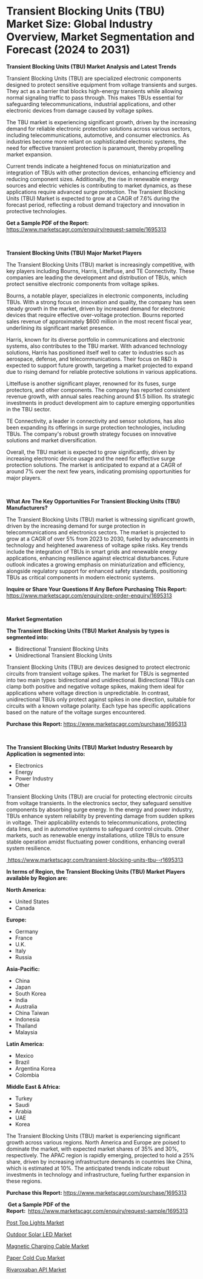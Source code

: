 <p><h1>Transient Blocking Units (TBU) Market Size: Global Industry Overview, Market Segmentation and Forecast (2024 to 2031)</h1></p><p><strong>Transient Blocking Units (TBU) Market Analysis and Latest Trends</strong></p>
<p><p>Transient Blocking Units (TBU) are specialized electronic components designed to protect sensitive equipment from voltage transients and surges. They act as a barrier that blocks high-energy transients while allowing normal signaling traffic to pass through. This makes TBUs essential for safeguarding telecommunications, industrial applications, and other electronic devices from damage caused by voltage spikes.</p><p>The TBU market is experiencing significant growth, driven by the increasing demand for reliable electronic protection solutions across various sectors, including telecommunications, automotive, and consumer electronics. As industries become more reliant on sophisticated electronic systems, the need for effective transient protection is paramount, thereby propelling market expansion. </p><p>Current trends indicate a heightened focus on miniaturization and integration of TBUs with other protection devices, enhancing efficiency and reducing component sizes. Additionally, the rise in renewable energy sources and electric vehicles is contributing to market dynamics, as these applications require advanced surge protection. The Transient Blocking Units (TBU) Market is expected to grow at a CAGR of 7.6% during the forecast period, reflecting a robust demand trajectory and innovation in protective technologies.</p></p>
<p><strong>Get a Sample PDF of the Report:&nbsp;</strong> <a href="https://www.marketscagr.com/enquiry/request-sample/1695313?utm_campaign=1126&utm_medium=2&utm_source=Github&utm_content=ia&utm_term=07102024&utm_id=transient-blocking-units-tbu">https://www.marketscagr.com/enquiry/request-sample/1695313</a></p>
<p>&nbsp;</p>
<p><strong>Transient Blocking Units (TBU) Major Market Players</strong></p>
<p><p>The Transient Blocking Units (TBU) market is increasingly competitive, with key players including Bourns, Harris, Littelfuse, and TE Connectivity. These companies are leading the development and distribution of TBUs, which protect sensitive electronic components from voltage spikes.</p><p>Bourns, a notable player, specializes in electronic components, including TBUs. With a strong focus on innovation and quality, the company has seen steady growth in the market, driven by increased demand for electronic devices that require effective over-voltage protection. Bourns reported sales revenue of approximately $600 million in the most recent fiscal year, underlining its significant market presence.</p><p>Harris, known for its diverse portfolio in communications and electronic systems, also contributes to the TBU market. With advanced technology solutions, Harris has positioned itself well to cater to industries such as aerospace, defense, and telecommunications. Their focus on R&D is expected to support future growth, targeting a market projected to expand due to rising demand for reliable protective solutions in various applications.</p><p>Littelfuse is another significant player, renowned for its fuses, surge protectors, and other components. The company has reported consistent revenue growth, with annual sales reaching around $1.5 billion. Its strategic investments in product development aim to capture emerging opportunities in the TBU sector.</p><p>TE Connectivity, a leader in connectivity and sensor solutions, has also been expanding its offerings in surge protection technologies, including TBUs. The company's robust growth strategy focuses on innovative solutions and market diversification.</p><p>Overall, the TBU market is expected to grow significantly, driven by increasing electronic device usage and the need for effective surge protection solutions. The market is anticipated to expand at a CAGR of around 7% over the next few years, indicating promising opportunities for major players.</p></p>
<p>&nbsp;</p>
<p><strong>What Are The Key Opportunities For Transient Blocking Units (TBU) Manufacturers?</strong></p>
<p><p>The Transient Blocking Units (TBU) market is witnessing significant growth, driven by the increasing demand for surge protection in telecommunications and electronics sectors. The market is projected to grow at a CAGR of over 5% from 2023 to 2030, fueled by advancements in technology and heightened awareness of voltage spike risks. Key trends include the integration of TBUs in smart grids and renewable energy applications, enhancing resilience against electrical disturbances. Future outlook indicates a growing emphasis on miniaturization and efficiency, alongside regulatory support for enhanced safety standards, positioning TBUs as critical components in modern electronic systems.</p></p>
<p><strong>Inquire or Share Your Questions If Any Before Purchasing This Report:</strong> <a href="https://www.marketscagr.com/enquiry/pre-order-enquiry/1695313?utm_campaign=1126&utm_medium=2&utm_source=Github&utm_content=ia&utm_term=07102024&utm_id=transient-blocking-units-tbu">https://www.marketscagr.com/enquiry/pre-order-enquiry/1695313</a></p>
<p>&nbsp;</p>
<p><strong>Market Segmentation</strong></p>
<p><strong>The Transient Blocking Units (TBU) Market Analysis by types is segmented into:</strong></p>
<p><ul><li>Bidirectional Transient Blocking Units</li><li>Unidirectional Transient Blocking Units</li></ul></p>
<p><p>Transient Blocking Units (TBU) are devices designed to protect electronic circuits from transient voltage spikes. The market for TBUs is segmented into two main types: bidirectional and unidirectional. Bidirectional TBUs can clamp both positive and negative voltage spikes, making them ideal for applications where voltage direction is unpredictable. In contrast, unidirectional TBUs only protect against spikes in one direction, suitable for circuits with a known voltage polarity. Each type has specific applications based on the nature of the voltage surges encountered.</p></p>
<p><strong>Purchase this Report:&nbsp;</strong><a href="https://www.marketscagr.com/purchase/1695313?utm_campaign=1126&utm_medium=2&utm_source=Github&utm_content=ia&utm_term=07102024&utm_id=transient-blocking-units-tbu">https://www.marketscagr.com/purchase/1695313</a></p>
<p>&nbsp;</p>
<p><strong>The Transient Blocking Units (TBU) Market Industry Research by Application is segmented into:</strong></p>
<p><ul><li>Electronics</li><li>Energy</li><li>Power Industry</li><li>Other</li></ul></p>
<p><p>Transient Blocking Units (TBU) are crucial for protecting electronic circuits from voltage transients. In the electronics sector, they safeguard sensitive components by absorbing surge energy. In the energy and power industry, TBUs enhance system reliability by preventing damage from sudden spikes in voltage. Their applicability extends to telecommunications, protecting data lines, and in automotive systems to safeguard control circuits. Other markets, such as renewable energy installations, utilize TBUs to ensure stable operation amidst fluctuating power conditions, enhancing overall system resilience.</p></p>
<p><a href="https://www.marketscagr.com/transient-blocking-units-tbu--r1695313?utm_campaign=1126&utm_medium=2&utm_source=Github&utm_content=ia&utm_term=07102024&utm_id=transient-blocking-units-tbu">&nbsp;https://www.marketscagr.com/transient-blocking-units-tbu--r1695313</a></p>
<p><strong>In terms of Region, the Transient Blocking Units (TBU) Market Players available by Region are:</strong></p>
<p>
    <p> <strong> North America: </strong>
        <ul>
            <li>United States</li>
            <li>Canada</li>
        </ul>
        </p> 
    <p> <strong> Europe: </strong>
        <ul>
            <li>Germany</li>
            <li>France</li>
            <li>U.K.</li>
            <li>Italy</li>
            <li>Russia</li>
        </ul>
        </p> 
    <p> <strong> Asia-Pacific: </strong>
        <ul>
            <li>China</li>
            <li>Japan</li>
            <li>South Korea</li>
            <li>India</li>
            <li>Australia</li>
            <li>China Taiwan</li>
            <li>Indonesia</li>
            <li>Thailand</li>
            <li>Malaysia</li>
        </ul>
        </p> 
    <p> <strong> Latin America: </strong>
        <ul>
            <li>Mexico</li>
            <li>Brazil</li>
            <li>Argentina Korea</li>
            <li>Colombia</li>
        </ul>
        </p> 
    <p> <strong> Middle East & Africa: </strong>
        <ul>
            <li>Turkey</li>
            <li>Saudi</li>
            <li>Arabia</li>
            <li>UAE</li>
            <li>Korea</li>
        </ul>
    </p>
    </p>
<p><p>The Transient Blocking Units (TBU) market is experiencing significant growth across various regions. North America and Europe are poised to dominate the market, with expected market shares of 35% and 30%, respectively. The APAC region is rapidly emerging, projected to hold a 25% share, driven by increasing infrastructure demands in countries like China, which is estimated at 10%. The anticipated trends indicate robust investments in technology and infrastructure, fueling further expansion in these regions.</p></p>
<p><strong>Purchase this Report: </strong><a href="https://www.marketscagr.com/purchase/1695313?utm_campaign=1126&utm_medium=2&utm_source=Github&utm_content=ia&utm_term=07102024&utm_id=transient-blocking-units-tbu">https://www.marketscagr.com/purchase/1695313</a></p>
<p>&nbsp;<strong>Get a Sample PDF of the Report:&nbsp;&nbsp;</strong><a href="https://www.marketscagr.com/enquiry/request-sample/1695313?utm_campaign=1126&utm_medium=2&utm_source=Github&utm_content=ia&utm_term=07102024&utm_id=transient-blocking-units-tbu">https://www.marketscagr.com/enquiry/request-sample/1695313</a></p>
<p><strong></strong></p>
<p><p><a href="https://www.linkedin.com/pulse/post-top-lights-market-trends-growth-outlook-2024-2031-valuereach-ddwpc?utm_campaign=1126&utm_medium=2&utm_source=Github&utm_content=ia&utm_term=07102024&utm_id=transient-blocking-units-tbu">Post Top Lights Market</a></p><p><a href="https://www.linkedin.com/pulse/strategic-market-insights-navigating-global-outdoor-solar-8dzfe?utm_campaign=1126&utm_medium=2&utm_source=Github&utm_content=ia&utm_term=07102024&utm_id=transient-blocking-units-tbu">Outdoor Solar LED Market</a></p><p><a href="https://www.linkedin.com/pulse/future-innovation-global-magnetic-charging-cable-market-p7dfe?utm_campaign=1126&utm_medium=2&utm_source=Github&utm_content=ia&utm_term=07102024&utm_id=transient-blocking-units-tbu">Magnetic Charging Cable Market</a></p><p><a href="https://www.linkedin.com/pulse/strategic-forecast-paper-cold-cup-market-growth-trends-tpnre?utm_campaign=1126&utm_medium=2&utm_source=Github&utm_content=ia&utm_term=07102024&utm_id=transient-blocking-units-tbu">Paper Cold Cup Market</a></p><p><a href="https://www.linkedin.com/pulse/rivaroxaban-api-market-shifts-strategic-analysis-2024-2031-karmark-vuzgf?utm_campaign=1126&utm_medium=2&utm_source=Github&utm_content=ia&utm_term=07102024&utm_id=transient-blocking-units-tbu">Rivaroxaban API Market</a></p></p>
